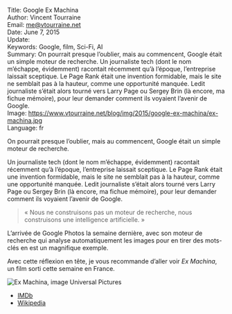 Title:     Google Ex Machina  
Author:    Vincent Tourraine  
Email:     me@vtourraine.net  
Date:      June 7, 2015  
Update:   
Keywords:  Google, film, Sci-Fi, AI  
Summary:   On pourrait presque l’oublier, mais au commencent, Google était un simple moteur de recherche. Un journaliste tech (dont le nom m’échappe, évidemment) racontait récemment qu’à l’époque, l’entreprise laissait sceptique. Le Page Rank était une invention formidable, mais le site ne semblait pas à la hauteur, comme une opportunité manquée. Ledit journaliste s’était alors tourné vers Larry Page ou Sergey Brin (là encore, ma fichue mémoire), pour leur demander comment ils voyaient l’avenir de Google.  
Image:     https://www.vtourraine.net/blog/img/2015/google-ex-machina/ex-machina.jpg   
Language:  fr  

On pourrait presque l’oublier, mais au commencent, Google était un simple moteur de recherche. 

Un journaliste tech (dont le nom m’échappe, évidemment) racontait récemment qu’à l’époque, l’entreprise laissait sceptique. Le Page Rank était une invention formidable, mais le site ne semblait pas à la hauteur, comme une opportunité manquée. Ledit journaliste s’était alors tourné vers Larry Page ou Sergey Brin (là encore, ma fichue mémoire), pour leur demander comment ils voyaient l’avenir de Google. 

> « Nous ne construisons pas un moteur de recherche, nous construisons une intelligence artificielle. »

L’arrivée de Google Photos la semaine dernière, avec son moteur de recherche qui analyse automatiquement les images pour en tirer des mots-clés en est un magnifique exemple. 

Avec cette réflexion en tête, je vous recommande d’aller voir _Ex Machina_, un film sorti cette semaine en France. 

![Ex Machina, image Universal Pictures][Ex Machina]

- [IMDb](http://www.imdb.com/title/tt0470752/)
- [Wikipedia](http://en.wikipedia.org/wiki/Ex_Machina_(film))

[Ex Machina]: /blog/img/2015/google-ex-machina/ex-machina.jpg
